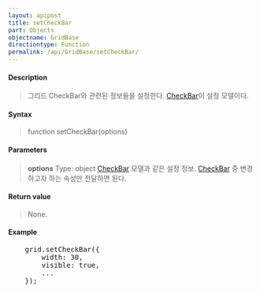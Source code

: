```yaml
---
layout: apipost
title: setCheckBar
part: Objects
objectname: GridBase
directiontype: Function
permalink: /api/GridBase/setCheckBar/
---
```



#### Description

> 그리드 CheckBar와 관련된 정보들을 설정한다. [CheckBar](/api/GridBase/)이 설정 모델이다.

#### Syntax

> function setCheckBar(options)

#### Parameters

> **options**
> Type: object
> [CheckBar](/api/GridBase/) 모델과 같은 설정 정보. [CheckBar](/api/GridBase/) 중 변경하고자 하는 속성만 전달하면 된다.  

#### Return value

> None.

#### Example

<pre class="prettyprint">
    grid.setCheckBar({
        width: 30,
        visible: true,
        ...
    });
</pre>

